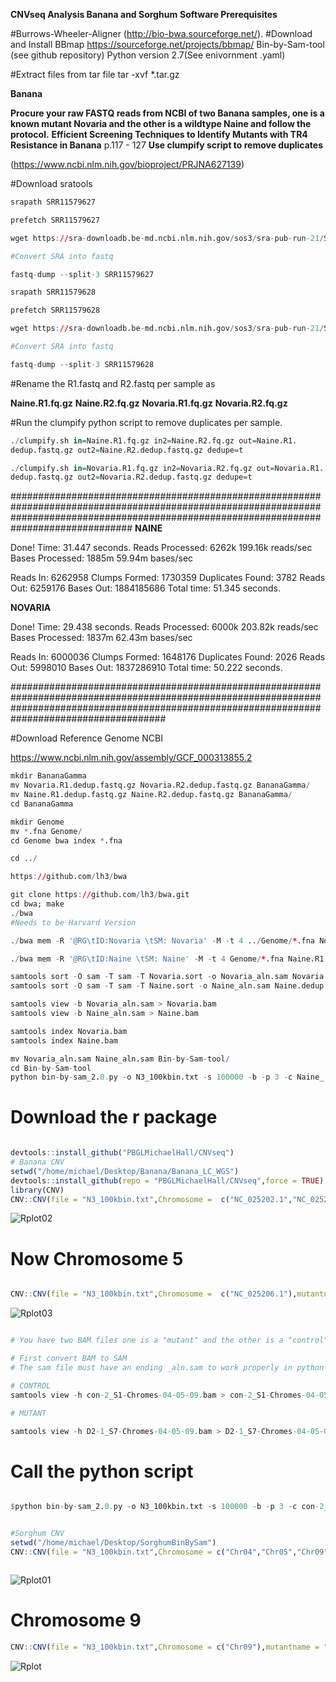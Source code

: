 **CNVseq Analysis Banana and Sorghum**
**Software Prerequisites**

#Burrows-Wheeler-Aligner
(http://bio-bwa.sourceforge.net/).
#Download and Install BBmap
https://sourceforge.net/projects/bbmap/
Bin-by-Sam-tool (see github repository)
Python version 2.7(See enivornment .yaml)


#Extract files from tar file
tar -xvf *.tar.gz


**Banana**

**Procure your raw FASTQ reads from NCBI of two Banana samples, one is a known mutant Novaria and the other is a wildtype Naine and follow the protocol.**
**Efficient Screening Techniques to Identify Mutants with TR4 Resistance in Banana**
p.117 - 127
**Use clumpify script to remove duplicates**


(https://www.ncbi.nlm.nih.gov/bioproject/PRJNA627139)

#Download sratools

```r
srapath SRR11579627

prefetch SRR11579627

wget https://sra-downloadb.be-md.ncbi.nlm.nih.gov/sos3/sra-pub-run-21/SRR11579627/SRR11579627.1

#Convert SRA into fastq

fastq-dump --split-3 SRR11579627
```

```r
srapath SRR11579628

prefetch SRR11579628

wget https://sra-downloadb.be-md.ncbi.nlm.nih.gov/sos3/sra-pub-run-21/SRR11579628/SRR11579628.1

#Convert SRA into fastq

fastq-dump --split-3 SRR11579628
```

#Rename the R1.fastq and R2.fastq per sample as 


**Naine.R1.fq.gz** 
**Naine.R2.fq.gz** 
**Novaria.R1.fq.gz** 
**Novaria.R2.fq.gz**


#Run the clumpify python script to remove duplicates per sample.

```r
./clumpify.sh in=Naine.R1.fq.gz in2=Naine.R2.fq.gz out=Naine.R1.
dedup.fastq.gz out2=Naine.R2.dedup.fastq.gz dedupe=t

./clumpify.sh in=Novaria.R1.fq.gz in2=Novaria.R2.fq.gz out=Novaria.R1.
dedup.fastq.gz out2=Novaria.R2.dedup.fastq.gz dedupe=t

```

##############################################################################################################################################################################################
**NAINE**

Done!
Time:                           31.447 seconds.
Reads Processed:         6262k  199.16k reads/sec
Bases Processed:         1885m  59.94m bases/sec

Reads In:              6262958
Clumps Formed:         1730359
Duplicates Found:         3782
Reads Out:             6259176
Bases Out:          1884185686
Total time:     51.345 seconds.

**NOVARIA**

Done!
Time:                           29.438 seconds.
Reads Processed:         6000k  203.82k reads/sec
Bases Processed:         1837m  62.43m bases/sec

Reads In:              6000036
Clumps Formed:         1648176
Duplicates Found:         2026
Reads Out:             5998010
Bases Out:          1837286910
Total time:     50.222 seconds.


####################################################################################################################################################################################################

#Download Reference Genome NCBI

https://www.ncbi.nlm.nih.gov/assembly/GCF_000313855.2

```r
mkdir BananaGamma
mv Novaria.R1.dedup.fastq.gz Novaria.R2.dedup.fastq.gz BananaGamma/
mv Naine.R1.dedup.fastq.gz Naine.R2.dedup.fastq.gz BananaGamma/
cd BananaGamma

mkdir Genome
mv *.fna Genome/
cd Genome bwa index *.fna

cd ../

https://github.com/lh3/bwa

git clone https://github.com/lh3/bwa.git
cd bwa; make
./bwa
#Needs to be Harvard Version

./bwa mem -R '@RG\tID:Novaria \tSM: Novaria' -M -t 4 ../Genome/*.fna Novaria.R2.dedup.fq Novaria.R2.dedup.fq > Novaria.dedup.sam

./bwa mem -R '@RG\tID:Naine \tSM: Naine' -M -t 4 Genome/*.fna Naine.R1.dedup.fastq.gz Naine.R2.dedup.fastq.gz > Naine.dedup.sam

samtools sort -O sam -T sam -T Novaria.sort -o Novaria_aln.sam Novaria.dedup.sam
samtools sort -O sam -T sam -T Naine.sort -o Naine_aln.sam Naine.dedup.sam

samtools view -b Novaria_aln.sam > Novaria.bam
samtools view -b Naine_aln.sam > Naine.bam

samtools index Novaria.bam
samtools index Naine.bam

mv Novaria_aln.sam Naine_aln.sam Bin-by-Sam-tool/
cd Bin-by-Sam-tool
python bin-by-sam_2.0.py -o N3_100kbin.txt -s 100000 -b -p 3 -c Naine_.aln.sam

```
# Download the r package

```r

devtools::install_github("PBGLMichaelHall/CNVseq")
# Banana CNV
setwd("/home/michael/Desktop/Banana/Banana_LC_WGS")
devtools::install_github(repo = "PBGLMichaelHall/CNVseq",force = TRUE)
library(CNV)
CNV::CNV(file = "N3_100kbin.txt",Chromosome =  c("NC_025202.1","NC_025203.1","NC_025203.1","NC_025204.1","NC_025205.1","NC_025206.1","NC_025207.1","NC_025208.1","NC_025209.1","NC_025210.1","NC_025211.1","NC_025212.1"),mutantname = "Novaria.Naine",controlname = "Naine.Naine",size = .75,alpha = 5,color="orange")


```
![Rplot02](https://user-images.githubusercontent.com/93121277/192494210-4d701445-b342-40e1-8ba4-956a4abb8102.png)



# Now Chromosome 5

```r 

CNV::CNV(file = "N3_100kbin.txt",Chromosome =  c("NC_025206.1"),mutantname = "Novaria.Naine",controlname = "Naine.Naine",size = .75,alpha = 5,color="orange")

```


![Rplot03](https://user-images.githubusercontent.com/93121277/192494237-f00b71f2-6a4d-4cab-a420-835f94755ba1.png)




```r

# You have two BAM files one is a "mutant" and the other is a "control"

# First convert BAM to SAM
# The sam file must have an ending _aln.sam to work properly in python script

# CONTROL
samtools view -h con-2_S1-Chromes-04-05-09.bam > con-2_S1-Chromes-04-05-09_aln.sam

# MUTANT

samtools view -h D2-1_S7-Chromes-04-05-09.bam > D2-1_S7-Chromes-04-05-09_aln.sam

```
# Call the python script
```r

$python bin-by-sam_2.0.py -o N3_100kbin.txt -s 100000 -b -p 3 -c con-2_S1-Chromes-04-05-09_aln.sam


#Sorghum CNV
setwd("/home/michael/Desktop/SorghumBinBySam")
CNV::CNV(file = "N3_100kbin.txt",Chromosome = c("Chr04","Chr05","Chr09"),mutantname = "con.2.NA",controlname = "D2.2.NA",size = .75,alpha = 5.0,color="orange")



```


![Rplot01](https://user-images.githubusercontent.com/93121277/192491141-fb7abf07-b5e4-4da5-94b3-4da92e97e1e7.png)



# Chromosome 9

```r
CNV::CNV(file = "N3_100kbin.txt",Chromosome = c("Chr09"),mutantname = "con.2.NA",controlname = "D2.2.NA",size = .75,alpha = 5.0)

```

![Rplot](https://user-images.githubusercontent.com/93121277/192490812-3007d1fd-5c8f-4c49-8a73-49981e50a869.png)



